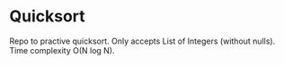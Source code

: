 # Quicksort

Repo to practive quicksort. Only accepts List of Integers (without nulls). Time complexity O(N log N).
